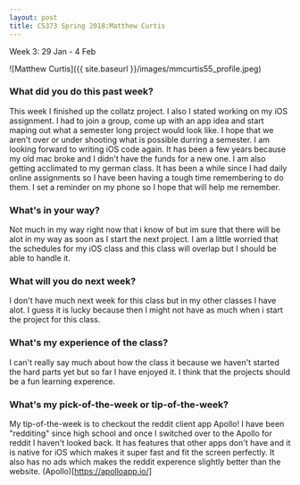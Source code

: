 ```yaml
---
layout: post
title: CS373 Spring 2018:Matthew Curtis
---
```

Week 3: 29 Jan - 4 Feb

![Matthew Curtis]({{ site.baseurl }}/images/mmcurtis55_profile.jpeg)


### What did you do this past week?

This week I finished up the collatz project. I also I stated working on my iOS assignment. I had to join a group, come up with an app idea and start maping out what a semester long project would look like. I hope that we aren't over or under shooting what is possible durring a semester. I am looking forward to writing iOS code again. It has been a few years because my old mac broke and I didn't have the funds for a new one. I am also getting acclimated to my german class. It has been a while since I had daily online assignments so I have been having a tough time remembering to do them. I set a reminder on my phone so I hope that will help me remember. 

### What's in your way?

Not much in my way right now that i know of but im sure that there will be alot in my way as soon as I start the next project. I am a little worried that the schedules for my iOS class and this class will overlap but I should be able to handle it. 

### What will you do next week?

I don't have much next week for this class but in my other classes I have alot. I guess it is lucky because then I might not have as much when i start the project for this class. 

### What's my experience of the class?

I can't really say much about how the class it because we haven't started the hard parts yet but so far I have enjoyed it. I think that the projects should be a fun learning experence. 

### What's my pick-of-the-week or tip-of-the-week?

My tip-of-the-week is to checkout the reddit client app Apollo! I have been "redditing" since high school and once I switched over to the Apollo for reddit I haven't looked back. It has features that other apps don't have and it is native for iOS which makes it super fast and fit the screen perfectly. It also has no ads which makes the reddit experence slightly better than the website. 
(Apollo)[https://apolloapp.io/]
